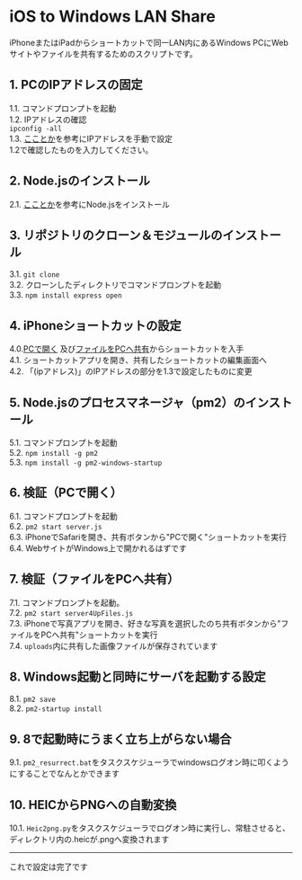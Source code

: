 # iOS to Windows LAN Share

iPhoneまたはiPadからショートカットで同一LAN内にあるWindows PCにWebサイトやファイルを共有するためのスクリプトです。

## 1. PCのIPアドレスの固定
1.1. コマンドプロンプトを起動  
1.2. IPアドレスの確認  
      `ipconfig -all`  
1.3. [こことか](https://www.buffalo.jp/support/faq/detail/15257.html)を参考にIPアドレスを手動で設定    
      1.2で確認したものを入力してください。

## 2. Node.jsのインストール
2.1. [こことか](https://medium-company.com/node-js%E3%81%AE%E3%82%A4%E3%83%B3%E3%82%B9%E3%83%88%E3%83%BC%E3%83%AB%E6%89%8B%E9%A0%86/)を参考にNode.jsをインストール  
  
## 3. リポジトリのクローン＆モジュールのインストール
3.1. 
      `git clone`  
3.2. クローンしたディレクトリでコマンドプロンプトを起動   
3.3. 
      `npm install express open`
  
## 4. iPhoneショートカットの設定
4.0.[PCで開く](https://www.icloud.com/shortcuts/71b8ca2c4a31428cb14c0a40dd08ce51) 及び[ファイルをPCへ共有](https://www.icloud.com/shortcuts/b73b3bcd178a4710969978924372e05c)からショートカットを入手  
4.1. ショートカットアプリを開き、共有したショートカットの編集画面へ      
4.2. 「(ipアドレス)」のIPアドレスの部分を1.3で設定したものに変更  
  
## 5. Node.jsのプロセスマネージャ（pm2）のインストール
5.1. コマンドプロンプトを起動      
5.2. 
      `npm install -g pm2`  
5.3. 
      `npm install -g pm2-windows-startup`  
  
## 6. 検証（PCで開く）
6.1. コマンドプロンプトを起動    
6.2. 
      `pm2 start server.js`  
6.3. iPhoneでSafariを開き、共有ボタンから"PCで開く"ショートカットを実行      
6.4. WebサイトがWindows上で開かれるはずです     
  
## 7. 検証（ファイルをPCへ共有）
7.1. コマンドプロンプトを起動。   
7.2. 
      `pm2 start server4UpFiles.js`  
7.3. iPhoneで写真アプリを開き、好きな写真を選択したのち共有ボタンから"ファイルをPCへ共有"ショートカットを実行  
7.4. `uploads`内に共有した画像ファイルが保存されています  
  
## 8. Windows起動と同時にサーバを起動する設定
8.1. 
      `pm2 save`  
8.2. 
      `pm2-startup install`  
  
## 9. 8で起動時にうまく立ち上がらない場合
9.1. `pm2_resurrect.bat`をタスクスケジューラでwindowsログオン時に叩くようにすることでなんとかできます  
  
## 10. HEICからPNGへの自動変換
10.1.  `Heic2png.py`をタスクスケジューラでログオン時に実行し、常駐させると、ディレクトリ内の.heicが.pngへ変換されます   
  
---


これで設定は完了です  
